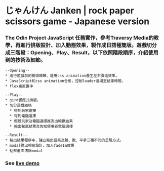 # じゃんけん Janken | rock paper scissors game - Japanese version

### The Odin Project JavaScript 任務實作，參考Traversy Media的教學，再進行排版設計、加入動態效果，製作成日語極簡版。遊戲切分成三階段：Opening、Play、Result，以下依照階段順序，介紹使用到的技術及細節。 

```
--Opening--
* 進行遊戲前的開頭喊聲，運用css animation產生左右彈進效果。
* JavaScript和css animation合用，控制loader進場至結束時間。
* flex垂直置中
```
```
--Play--
* gird響應式排版。
* 切分遊戲結構
  * 得到玩家選擇
  * 得到電腦選擇
  * 假設玩家及電腦選擇推測出輸贏結果
  * 輸出輸贏結果及告知使用者電腦選擇
```
```
--Result--
* 輸出結果程序中，建立輸出語系及勝、敗、平手三種不同的呈現方式。
* modal彈出視窗設計，加入fadeIn效果
* 點擊畫面清除modal
```

### See [live demo](https://yvonnechin.github.io/Janken/.)
